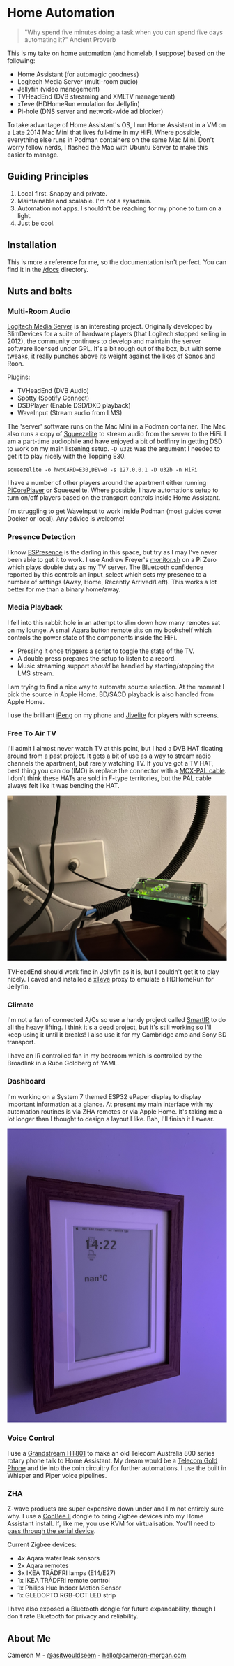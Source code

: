# Home Automation

> "Why spend five minutes doing a task when you can spend five days automating it?"
> Ancient Proverb

This is my take on home automation (and homelab, I suppose) based on the following:
- Home Assistant (for automagic goodness)
- Logitech Media Server (multi-room audio)
- Jellyfin (video management)
- TVHeadEnd (DVB streaming and XMLTV management)
- xTeve (HDHomeRun emulation for Jellyfin)
- Pi-hole (DNS server and network-wide ad blocker)

To take advantage of Home Assistant's OS, I run Home Assistant in a VM on a Late 2014 Mac Mini that lives full-time in my HiFi. Where possible, everything else runs in Podman containers on the same Mac Mini. Don't worry fellow nerds, I flashed the Mac with Ubuntu Server to make this easier to manage. 

## Guiding Principles
1. Local first. Snappy and private.
2. Maintainable and scalable. I'm not a sysadmin.
3. Automation not apps. I shouldn't be reaching for my phone to turn on a light.
4. Just be cool.

## Installation
This is more a reference for me, so the documentation isn't perfect. You can find it in the [/docs](/docs) directory.

## Nuts and bolts
### Multi-Room Audio
[Logitech Media Server](https://github.com/Logitech/slimserver/) is an interesting project. Originally developed by SlimDevices for a suite of hardware players (that Logitech stopped selling in 2012), the community continues to develop and maintain the server software licensed under GPL. It's a bit rough out of the box, but with some tweaks, it really punches above its weight against the likes of Sonos and Roon.

Plugins:
- TVHeadEnd (DVB Audio)
- Spotty (Spotify Connect)
- DSDPlayer (Enable DSD/DXD playback)
- WaveInput (Stream audio from LMS)

The 'server' software runs on the Mac Mini in a Podman container. The Mac also runs a copy of [Squeezelite](https://github.com/ralph-irving/squeezelite) to stream audio from the server to the HiFi. I am a part-time audiophile and have enjoyed a bit of boffinry in getting DSD to work on my main listening setup. `-D u32b` was the argument I needed to get it to play nicely with the Topping E30.

```
squeezelite -o hw:CARD=E30,DEV=0 -s 127.0.0.1 -D u32b -n HiFi
```

I have a number of other players around the apartment either running [PiCorePlayer](https://picoreplayer.org) or Squeezelite. Where possible, I have automations setup to turn on/off players based on the transport controls inside Home Assistant.

I'm struggling to get WaveInput to work inside Podman (most guides cover Docker or local). Any advice is welcome!

### Presence Detection
I know [ESPresence](https://espresense.com/) is the darling in this space, but try as I may I've never been able to get it to work. I use Andrew Freyer's [monitor.sh](https://github.com/andrewjfreyer/monitor/blob/master/monitor.sh) on a Pi Zero which plays double duty as my TV server. The Bluetooth confidence reported by this controls an input_select which sets my presence to a number of settings (Away, Home, Recently Arrived/Left). This works a lot better for me than a binary home/away.

### Media Playback
I fell into this rabbit hole in an attempt to slim down how many remotes sat on my lounge. A small Aqara button remote sits on my bookshelf which controls the power state of the components inside the HiFi. 
- Pressing it once triggers a script to toggle the state of the TV. 
- A double press prepares the setup to listen to a record. 
- Music streaming support *should* be handled by starting/stopping the LMS stream.

I am trying to find a nice way to automate source selection. At the moment I pick the source in Apple Home. BD/SACD playback is also handled from Apple Home.

I use the brilliant [iPeng](http://penguinlovesmusic.de/) on my phone and [Jivelite](https://github.com/ralph-irving/jivelite) for players with screens.

### Free To Air TV
I'll admit I almost never watch TV at this point, but I had a DVB HAT floating around from a past project. It gets a bit of use as a way to stream radio channels the apartment, but rarely watching TV. If you've got a TV HAT, best thing you can do (IMO) is replace the connector with a [MCX-PAL cable](https://www.ebay.com.au/sch/i.html?_nkw=MCX+to+PAL). I don't think these HATs are sold in F-type territories, but the PAL cable always felt like it was bending the HAT.

![Raspberry Pi Zero with DVB HAT attached to an aerial port](/docs/img/tv-server.jpg "TV Server")

TVHeadEnd should work fine in Jellyfin as it is, but I couldn't get it to play nicely. I caved and installed a [xTeve](https://github.com/xteve-project/xteve) proxy to emulate a HDHomeRun for Jellyfin.

### Climate
I'm not a fan of connected A/Cs so use a handy project called [SmartIR](https://github.com/smarthomehub/smartir) to do all the heavy lifting. I think it's a dead project, but it's still working so I'll keep using it until it breaks! I also use it for my Cambridge amp and Sony BD transport.

I have an IR controlled fan in my bedroom which is controlled by the Broadlink in a Rube Goldberg of YAML.

### Dashboard
I'm working on a System 7 themed ESP32 ePaper display to display important information at a glance. At present my main interface with my automation routines is via ZHA remotes or via Apple Home. It's taking me a lot longer than I thought to design a layout I like. Bah, I'll finish it I swear.

![ePaper display inside picture frame, incomplete System 7 UI](/docs/img/epaper-dashboard.jpg "ePaper Dashboard")

### Voice Control
I use a [Grandstream HT801](https://www.grandstream.com/products/gateways-and-atas/analog-telephone-adaptors/product/ht801) to make an old Telecom Australia 800 series rotary phone talk to Home Assistant. My dream would be a [Telecom Gold Phone](https://youtube.com/watch?v=we5zxv5c00g) and tie into the coin circuitry for further automations. I use the built in Whisper and Piper voice pipelines.

### ZHA
Z-wave products are super expensive down under and I'm not entirely sure why. I use a [ConBee II](https://phoscon.de/en/conbee2) dongle to bring Zigbee devices into my Home Assistant install. If, like me, you use KVM for virtualisation. You'll need to [pass through the serial device](https://community.home-assistant.io/t/conbee-ii-and-kvm/333560).

Current Zigbee devices:
- 4x Aqara water leak sensors
- 2x Aqara remotes
- 3x IKEA TRÅDFRI lamps (E14/E27)
- 1x IKEA TRÅDFRI remote control
- 1x Philips Hue Indoor Motion Sensor
- 1x GLEDOPTO RGB-CCT LED strip

I have also exposed a Bluetooth dongle for future expandability, though I don't rate Bluetooth for privacy and reliability.

## About Me
Cameron M - [@asitwouldseem](https://twitter.com/asitwouldseem) - hello@cameron-morgan.com